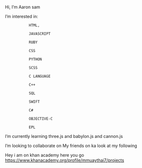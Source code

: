 Hi, I’m Aaron sam

I’m interested in:

               HTML,
               
               JAVASCRIPT
               
               RUBY
               
               CSS
               
               PYTHON 
               
               SCSS
               
               C LANGUAGE
               
               C++
               
               SQL
               
               SWIFT
               
               C#
               
               OBJECTIVE-C
               
               EPL 
               
             
               
I’m currently learning three.js and babylon.js and cannon.js


I’m looking to collaborate on My friends on ka look at my following


Hey i am on khan academy here you go
https://www.khanacademy.org/profile/mmuaythai7/projects

